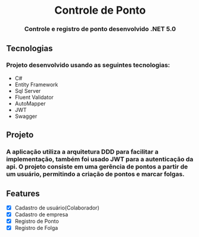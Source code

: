 <h1 align="center">Controle de Ponto</h1>
<h3 align="center">Controle e registro de ponto desenvolvido .NET 5.0</h3>

<h2>Tecnologias</h2>
<h3>Projeto desenvolvido usando as seguintes tecnologias:</h3>
<ul>
  <li>C#</li>
  <li>Entity Framework</li>
  <li>Sql Server</li>
  <li>Fluent Validator</li>
  <li>AutoMapper</li>
  <li>JWT</li>
  <li>Swagger</li>
</ul>
<h2>Projeto</h2>
<h3>A aplicação utiliza a arquitetura DDD para facilitar a implementação, também foi usado  JWT para a autenticação da api.
O projeto consiste em uma gerência de pontos a partir de um usuário, permitindo a criação de pontos e marcar folgas.
</h3>
<h2> Features </h2>

- [x] Cadastro de usuário(Colaborador)
- [x] Cadastro de empresa
- [x] Registro de Ponto
- [x] Registro de Folga 
